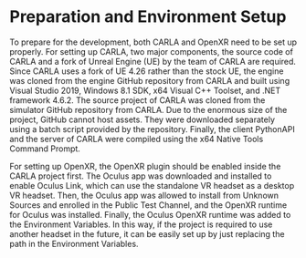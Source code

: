# Preparation and Environment Setup

To prepare for the development, both CARLA and OpenXR need to be set up properly. For setting up CARLA, two major components, the source code of CARLA and a fork of Unreal Engine (UE) by the team of CARLA are required. Since CARLA uses a fork of UE 4.26 rather than the stock UE, the engine was cloned from the engine GitHub repository from CARLA and built using Visual Studio 2019, Windows 8.1 SDK, x64 Visual C++ Toolset, and .NET framework 4.6.2. The source project of CARLA was cloned from the simulator GitHub repository from CARLA. Due to the enormous size of the project, GitHub cannot host assets. They were downloaded separately using a batch script provided by the repository. Finally, the client PythonAPI and the server of CARLA were compiled using the x64 Native Tools Command Prompt.

For setting up OpenXR, the OpenXR plugin should be enabled inside the CARLA project first. The Oculus app was downloaded and installed to enable Oculus Link, which can use the standalone VR headset as a desktop VR headset. Then, the Oculus app was allowed to install from Unknown Sources and enrolled in the Public Test Channel, and the OpenXR runtime for Oculus was installed. Finally, the Oculus OpenXR runtime was added to the Environment Variables. In this way, if the project is required to use another headset in the future, it can be easily set up by just replacing the path in the Environment Variables.

